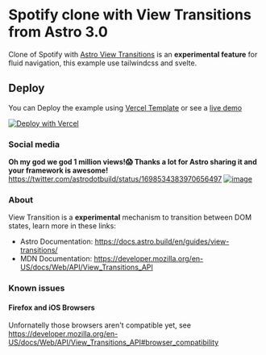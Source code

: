 # Spotify clone with View Transitions from Astro 3.0
Clone of Spotify with [Astro View Transitions](https://docs.astro.build/en/guides/view-transitions/) is an **experimental feature** for fluid navigation, this example use tailwindcss and svelte.
## Deploy
You can Deploy the example using [Vercel Template](https://vercel.com/templates/astro/view-transitions) or see a [live demo](https://spotify-astro-transitions.vercel.app/)

[![Deploy with Vercel](https://vercel.com/button)](https://vercel.com/new/clone?)
### Social media
**Oh my god we god 1 million views!😱 Thanks a lot for Astro sharing it and your framework is awesome!**
https://twitter.com/astrodotbuild/status/1698534383970656497
[![image](https://github.com/igorm84/spotify-astro-transitions/assets/16727448/17352268-9458-46bc-87e8-5e886fca64af)](https://twitter.com/astrodotbuild/status/1698534383970656497)

### About

View Transition is a **experimental** mechanism to transition between DOM states, learn more in these links:

- Astro Documentation: https://docs.astro.build/en/guides/view-transitions/
- MDN Documentation: https://developer.mozilla.org/en-US/docs/Web/API/View_Transitions_API

### Known issues
#### Firefox and iOS Browsers
Unfornatelly those browsers aren't compatible yet, see
https://developer.mozilla.org/en-US/docs/Web/API/View_Transitions_API#browser_compatibility
